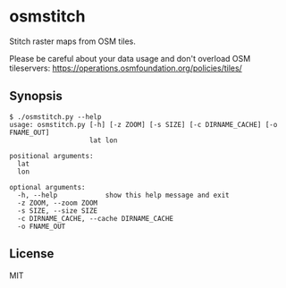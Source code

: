 # osmstitch

Stitch raster maps from OSM tiles.

Please be careful about your data usage and don't overload OSM tileservers:
https://operations.osmfoundation.org/policies/tiles/

## Synopsis

```
$ ./osmstitch.py --help
usage: osmstitch.py [-h] [-z ZOOM] [-s SIZE] [-c DIRNAME_CACHE] [-o FNAME_OUT]
                    lat lon

positional arguments:
  lat
  lon

optional arguments:
  -h, --help            show this help message and exit
  -z ZOOM, --zoom ZOOM
  -s SIZE, --size SIZE
  -c DIRNAME_CACHE, --cache DIRNAME_CACHE
  -o FNAME_OUT
```

## License

MIT
